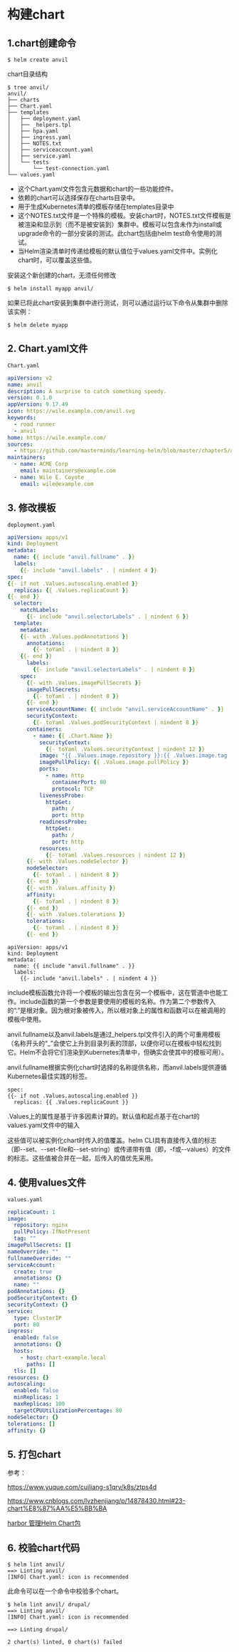 # 构建chart



## 1.chart创建命令

```
$ helm create anvil
```

chart目录结构

```shell
$ tree anvil/
anvil/
├── charts
├── Chart.yaml
├── templates
│   ├── deployment.yaml
│   ├── _helpers.tpl
│   ├── hpa.yaml
│   ├── ingress.yaml
│   ├── NOTES.txt
│   ├── serviceaccount.yaml
│   ├── service.yaml
│   └── tests
│       └── test-connection.yaml
└── values.yaml
```

- 这个Chart.yaml文件包含元数据和chart的一些功能控件。
- 依赖的chart可以选择保存在charts目录中。
- 用于生成Kubernetes清单的模板存储在templates目录中
- 这个NOTES.txt文件是一个特殊的模板。安装chart时，NOTES.txt文件模板是被渲染和显示到（而不是被安装到）集群中。模板可以包含未作为install或upgrade命令的一部分安装的测试。此chart包括由helm test命令使用的测试。
- 当Helm渲染清单时传递给模板的默认值位于values.yaml文件中。实例化chart时，可以覆盖这些值。



安装这个新创建的chart，无须任何修改

```shell
$ helm install myapp anvil/
```

如果已将此chart安装到集群中进行测试，则可以通过运行以下命令从集群中删除该实例：

```shell
$ helm delete myapp
```



## 2. Chart.yaml文件

`Chart.yaml`

```yaml
apiVersion: v2
name: anvil
description: A surprise to catch something speedy.
version: 0.1.0
appVersion: 9.17.49
icon: https://wile.example.com/anvil.svg
keywords:
  - road runner
  - anvil
home: https://wile.example.com/
sources:
  - https://github.com/masterminds/learning-helm/blob/master/chapter5/anvil
maintainers:
  - name: ACME Corp
    email: maintainers@example.com
  - name: Wile E. Coyote
    email: wile@example.com
```



## 3. 修改模板

`deployment.yaml`

```yaml
apiVersion: apps/v1
kind: Deployment
metadata:
  name: {{ include "anvil.fullname" . }}
  labels:
    {{- include "anvil.labels" . | nindent 4 }}
spec:
{{- if not .Values.autoscaling.enabled }}
  replicas: {{ .Values.replicaCount }}
{{- end }}
  selector:
    matchLabels:
      {{- include "anvil.selectorLabels" . | nindent 6 }}
  template:
    metadata:
    {{- with .Values.podAnnotations }}
      annotations:
        {{- toYaml . | nindent 8 }}
    {{- end }}
      labels:
        {{- include "anvil.selectorLabels" . | nindent 8 }}
    spec:
      {{- with .Values.imagePullSecrets }}
      imagePullSecrets:
        {{- toYaml . | nindent 8 }}
      {{- end }}
      serviceAccountName: {{ include "anvil.serviceAccountName" . }}
      securityContext:
        {{- toYaml .Values.podSecurityContext | nindent 8 }}
      containers:
        - name: {{ .Chart.Name }}
          securityContext:
            {{- toYaml .Values.securityContext | nindent 12 }}
          image: "{{ .Values.image.repository }}:{{ .Values.image.tag | default .Chart.AppVersion }}"
          imagePullPolicy: {{ .Values.image.pullPolicy }}
          ports:
            - name: http
              containerPort: 80
              protocol: TCP
          livenessProbe:
            httpGet:
              path: /
              port: http
          readinessProbe:
            httpGet:
              path: /
              port: http
          resources:
            {{- toYaml .Values.resources | nindent 12 }}
      {{- with .Values.nodeSelector }}
      nodeSelector:
        {{- toYaml . | nindent 8 }}
      {{- end }}
      {{- with .Values.affinity }}
      affinity:
        {{- toYaml . | nindent 8 }}
      {{- end }}
      {{- with .Values.tolerations }}
      tolerations:
        {{- toYaml . | nindent 8 }}
      {{- end }}
```

```
apiVersion: apps/v1
kind: Deployment
metadata:
  name: {{ include "anvil.fullname" . }}
  labels:
    {{- include "anvil.labels" . | nindent 4 }}
```

include模板函数允许将一个模板的输出包含在另一个模板中，这在管道中也能工作。include函数的第一个参数是要使用的模板的名称。作为第二个参数传入的“.”是根对象。因为根对象被传入，所以根对象上的属性和函数可以在被调用的模板中使用。

anvil.fullname以及anvil.labels是通过_helpers.tpl文件引入的两个可重用模板（名称开头的“_”会使它上升到目录列表的顶部，以便你可以在模板中轻松找到它。Helm不会将它们渲染到Kubernetes清单中，但确实会使其中的模板可用）。

anvil.fullname根据实例化chart时选择的名称提供名称，而anvil.labels提供遵循Kubernetes最佳实践的标签。

```
spec:
{{- if not .Values.autoscaling.enabled }}
  replicas: {{ .Values.replicaCount }}
```

.Values上的属性是基于许多因素计算的。默认值和起点基于在chart的values.yaml文件中的输入

这些值可以被实例化chart时传入的值覆盖。helm CLI具有直接传入值的标志（即--set、--set-file和--set-string）或传递带有值（即，-f或--values）的文件的标志。这些值被合并在一起，后传入的值优先采用。



## 4. 使用values文件

`values.yaml`

```yaml
replicaCount: 1
image:
  repository: nginx
  pullPolicy: IfNotPresent
  tag: ""
imagePullSecrets: []
nameOverride: ""
fullnameOverride: ""
serviceAccount:
  create: true
  annotations: {}
  name: ""
podAnnotations: {}
podSecurityContext: {}
securityContext: {}
service:
  type: ClusterIP
  port: 80
ingress:
  enabled: false
  annotations: {}
  hosts:
    - host: chart-example.local
      paths: []
  tls: []
resources: {}
autoscaling:
  enabled: false
  minReplicas: 1
  maxReplicas: 100
  targetCPUUtilizationPercentage: 80
nodeSelector: {}
tolerations: []
affinity: {}
```



## 5. 打包chart

参考：

https://www.yuque.com/cuiliang-s1qrv/k8s/ztps4d

https://www.cnblogs.com/lvzhenjiang/p/14878430.html#23-chart%E8%87%AA%E5%BB%BA

[harbor 管理Helm Chart包](https://www.cnblogs.com/hankuikui/p/10038494.html)



## 6. 校验chart代码

```shell
$ helm lint anvil/
==> Linting anvil/
[INFO] Chart.yaml: icon is recommended
```

此命令可以在一个命令中校验多个chart。

```shell
$ helm lint anvil/ drupal/
==> Linting anvil/
[INFO] Chart.yaml: icon is recommended

==> Linting drupal/

2 chart(s) linted, 0 chart(s) failed
```

